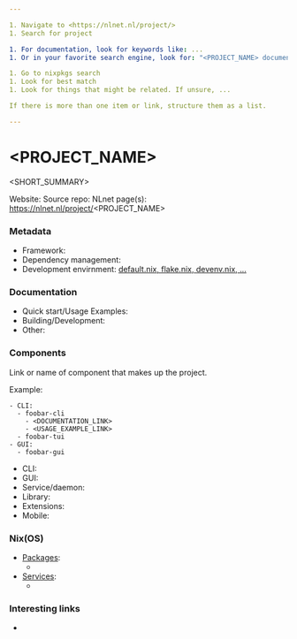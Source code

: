 ```yaml
---

1. Navigate to <https://nlnet.nl/project/>
1. Search for project

1. For documentation, look for keywords like: ...
1. Or in your favorite search engine, look for: "<PROJECT_NAME> documentation"

1. Go to nixpkgs search
1. Look for best match
1. Look for things that might be related. If unsure, ...

If there is more than one item or link, structure them as a list.

---
```


# <PROJECT_NAME>

<SHORT_SUMMARY>

Website:
Source repo:
NLnet page(s): <https://nlnet.nl/project/><PROJECT_NAME>

### Metadata

- Framework:
- Dependency management:
- Development envirnment: [default.nix, flake.nix, devenv.nix, ...](<SOURCE_REPO_LINK>)

### Documentation

- Quick start/Usage Examples:
- Building/Development:
- Other:

### Components

Link or name of component that makes up the project.

Example:

```
- CLI:
  - foobar-cli
    - <DOCUMENTATION_LINK>
    - <USAGE_EXAMPLE_LINK>
  - foobar-tui
- GUI:
  - foobar-gui
```

- CLI:
- GUI:
- Service/daemon:
- Library:
- Extensions:
- Mobile:

### Nix(OS)

- [Packages](https://search.nixos.org/packages):
  - [<NAME>](<SOURCE_LINK>)
- [Services](https://search.nixos.org/options?):
  - [<NAME>](<SOURCE_LINK>)

### Interesting links

- <LINK>
